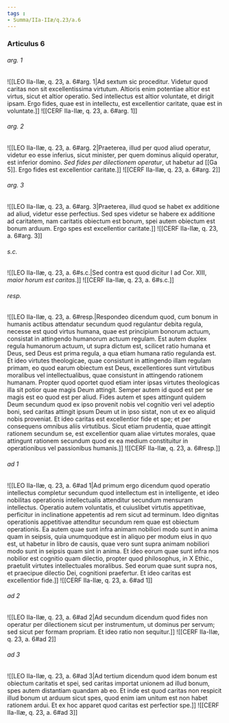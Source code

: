 ```yaml
---
tags : 
- Summa/IIa-IIæ/q.23/a.6
---
```


### Articulus 6

###### arg. 1
![[LEO IIa-IIæ, q. 23, a. 6#arg. 1|Ad sextum sic proceditur. Videtur quod caritas non sit excellentissima virtutum. Altioris enim potentiae altior est virtus, sicut et altior operatio. Sed intellectus est altior voluntate, et dirigit ipsam. Ergo fides, quae est in intellectu, est excellentior caritate, quae est in voluntate.]]
![[CERF IIa-IIæ, q. 23, a. 6#arg. 1]]

###### arg. 2
![[LEO IIa-IIæ, q. 23, a. 6#arg. 2|Praeterea, illud per quod aliud operatur, videtur eo esse inferius, sicut minister, per quem dominus aliquid operatur, est inferior domino. *Sed fides per dilectionem operatur*, ut habetur ad [[Ga 5]]. Ergo fides est excellentior caritate.]]
![[CERF IIa-IIæ, q. 23, a. 6#arg. 2]]

###### arg. 3
![[LEO IIa-IIæ, q. 23, a. 6#arg. 3|Praeterea, illud quod se habet ex additione ad aliud, videtur esse perfectius. Sed spes videtur se habere ex additione ad caritatem, nam caritatis obiectum est bonum, spei autem obiectum est bonum arduum. Ergo spes est excellentior caritate.]]
![[CERF IIa-IIæ, q. 23, a. 6#arg. 3]]

###### s.c.
![[LEO IIa-IIæ, q. 23, a. 6#s.c.|Sed contra est quod dicitur I ad Cor. XIII, *maior horum est caritas*.]]
![[CERF IIa-IIæ, q. 23, a. 6#s.c.]]

###### resp.
![[LEO IIa-IIæ, q. 23, a. 6#resp.|Respondeo dicendum quod, cum bonum in humanis actibus attendatur secundum quod regulantur debita regula, necesse est quod virtus humana, quae est principium bonorum actuum, consistat in attingendo humanorum actuum regulam. Est autem duplex regula humanorum actuum, ut supra dictum est, scilicet ratio humana et Deus, sed Deus est prima regula, a qua etiam humana ratio regulanda est. Et ideo virtutes theologicae, quae consistunt in attingendo illam regulam primam, eo quod earum obiectum est Deus, excellentiores sunt virtutibus moralibus vel intellectualibus, quae consistunt in attingendo rationem humanam. Propter quod oportet quod etiam inter ipsas virtutes theologicas illa sit potior quae magis Deum attingit. Semper autem id quod est per se magis est eo quod est per aliud. Fides autem et spes attingunt quidem Deum secundum quod ex ipso provenit nobis vel cognitio veri vel adeptio boni, sed caritas attingit ipsum Deum ut in ipso sistat, non ut ex eo aliquid nobis proveniat. Et ideo caritas est excellentior fide et spe; et per consequens omnibus aliis virtutibus. Sicut etiam prudentia, quae attingit rationem secundum se, est excellentior quam aliae virtutes morales, quae attingunt rationem secundum quod ex ea medium constituitur in operationibus vel passionibus humanis.]]
![[CERF IIa-IIæ, q. 23, a. 6#resp.]]

###### ad 1
![[LEO IIa-IIæ, q. 23, a. 6#ad 1|Ad primum ergo dicendum quod operatio intellectus completur secundum quod intellectum est in intelligente, et ideo nobilitas operationis intellectualis attenditur secundum mensuram intellectus. Operatio autem voluntatis, et cuiuslibet virtutis appetitivae, perficitur in inclinatione appetentis ad rem sicut ad terminum. Ideo dignitas operationis appetitivae attenditur secundum rem quae est obiectum operationis. Ea autem quae sunt infra animam nobiliori modo sunt in anima quam in seipsis, quia unumquodque est in aliquo per modum eius in quo est, ut habetur in libro de causis, quae vero sunt supra animam nobiliori modo sunt in seipsis quam sint in anima. Et ideo eorum quae sunt infra nos nobilior est cognitio quam dilectio, propter quod philosophus, in X Ethic., praetulit virtutes intellectuales moralibus. Sed eorum quae sunt supra nos, et praecipue dilectio Dei, cognitioni praefertur. Et ideo caritas est excellentior fide.]]
![[CERF IIa-IIæ, q. 23, a. 6#ad 1]]

###### ad 2
![[LEO IIa-IIæ, q. 23, a. 6#ad 2|Ad secundum dicendum quod fides non operatur per dilectionem sicut per instrumentum, ut dominus per servum; sed sicut per formam propriam. Et ideo ratio non sequitur.]]
![[CERF IIa-IIæ, q. 23, a. 6#ad 2]]

###### ad 3
![[LEO IIa-IIæ, q. 23, a. 6#ad 3|Ad tertium dicendum quod idem bonum est obiectum caritatis et spei, sed caritas importat unionem ad illud bonum, spes autem distantiam quandam ab eo. Et inde est quod caritas non respicit illud bonum ut arduum sicut spes, quod enim iam unitum est non habet rationem ardui. Et ex hoc apparet quod caritas est perfectior spe.]]
![[CERF IIa-IIæ, q. 23, a. 6#ad 3]]

